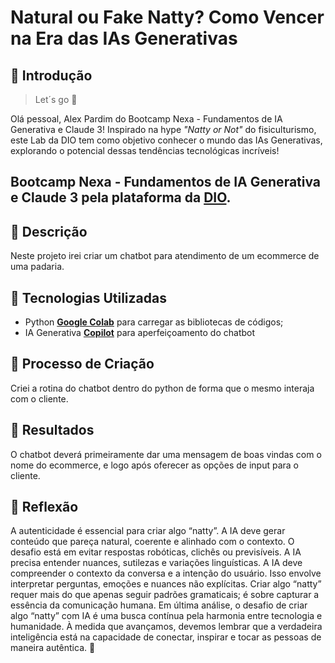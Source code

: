 # Natural ou Fake Natty? Como Vencer na Era das IAs Generativas

## 🚀 Introdução

> Let´s go 👀

Olá pessoal, Alex Pardim do Bootcamp Nexa - Fundamentos de IA Generativa e Claude 3! Inspirado na hype _"Natty or Not"_ do fisiculturismo, este Lab da DIO tem como objetivo conhecer o mundo das IAs Generativas, explorando o potencial dessas tendências tecnológicas incríveis!

## Bootcamp Nexa - Fundamentos de IA Generativa e Claude 3 pela plataforma da **[DIO](https://web.dio.me/)**.

## 📒 Descrição
Neste projeto irei criar um chatbot para atendimento de um ecommerce de uma padaria.

## 🤖 Tecnologias Utilizadas
- Python **[Google Colab](https://colab.google)** para carregar as bibliotecas de códigos;
- IA Generativa **[Copilot](https://www.bing.com/chat?form=NTPCHB)** para aperfeiçoamento do chatbot

## 🧐 Processo de Criação
Criei a rotina do chatbot dentro do python de forma que o mesmo interaja com o cliente.

## 🚀 Resultados
O chatbot deverá primeiramente dar uma mensagem de boas vindas com o nome do ecommerce,
e logo após oferecer as opções de input para o cliente.

## 💭 Reflexão
A autenticidade é essencial para criar algo “natty”. A IA deve gerar conteúdo que pareça natural,
coerente e alinhado com o contexto. O desafio está em evitar respostas robóticas, clichês ou previsíveis.
A IA precisa entender nuances, sutilezas e variações linguísticas.
A IA deve compreender o contexto da conversa e a intenção do usuário. Isso envolve interpretar perguntas,
emoções e nuances não explícitas. Criar algo “natty” requer mais do que apenas seguir padrões gramaticais;
é sobre capturar a essência da comunicação humana.
Em última análise, o desafio de criar algo “natty” com IA é uma busca contínua pela harmonia entre tecnologia e humanidade.
À medida que avançamos, devemos lembrar que a verdadeira inteligência está na capacidade de conectar,
inspirar e tocar as pessoas de maneira autêntica. 🌟
```
